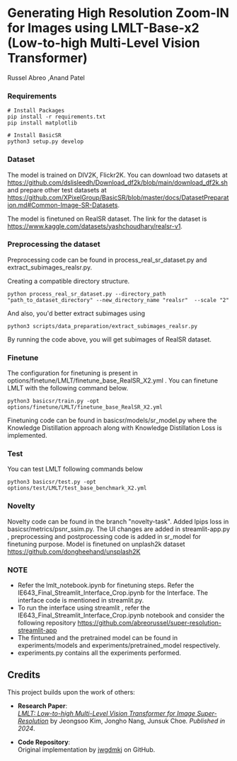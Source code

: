 # Generating High Resolution Zoom-IN for Images using LMLT-Base-x2 (Low-to-high Multi-Level Vision Transformer)

Russel Abreo ,Anand Patel


### Requirements
```
# Install Packages
pip install -r requirements.txt
pip install matplotlib

# Install BasicSR
python3 setup.py develop
```


### Dataset
The model is trained on DIV2K, Flickr2K.
You can download two datasets at https://github.com/dslisleedh/Download_df2k/blob/main/download_df2k.sh
and prepare other test datasets at https://github.com/XPixelGroup/BasicSR/blob/master/docs/DatasetPreparation.md#Common-Image-SR-Datasets.

The model is finetuned on RealSR dataset. The link for the dataset is https://www.kaggle.com/datasets/yashchoudhary/realsr-v1.

### Preprocessing the dataset

Preprocessing code can be found in process_real_sr_dataset.py and extract_subimages_realsr.py.

Creating a compatible directory structure.
```
python process_real_sr_dataset.py --directory_path "path_to_dataset_directory" --new_directory_name "realsr"  --scale "2"
```
And also, you'd better extract subimages using 
```
python3 scripts/data_preparation/extract_subimages_realsr.py
```

By running the code above, you will get subimages of RealSR dataset.


### Finetune
The configuration for finetuning is present in options/finetune/LMLT/finetune_base_RealSR_X2.yml .
You can finetune LMLT with the following command below.
```
python3 basicsr/train.py -opt options/finetune/LMLT/finetune_base_RealSR_X2.yml
```

Finetuning code can be found in basicsr/models/sr_model.py where the Knowledge Distillation approach along with Knowledge Distillation Loss is implemented.


### Test
You can test LMLT following commands below
```
python3 basicsr/test.py -opt options/test/LMLT/test_base_benchmark_X2.yml
```

### Novelty 
Novelty code can be found in the branch "novelty-task". Added lpips loss in basicsr/metrics/psnr_ssim.py. The UI changes are added in streamlit-app.py , preprocessing and postprocessing code is added in sr_model for finetuning purpose. Model is finetuned on unplash2k dataset https://github.com/dongheehand/unsplash2K

### NOTE
- Refer the lmlt_notebook.ipynb for finetuning steps.
Refer the IE643_Final_Streamlit_Interface_Crop.ipynb for the Interface.
The interface code is mentioned in streamlit.py.
- To run the interface using streamlit , refer the IE643_Final_Streamlit_Interface_Crop.ipynb notebook and consider the following repository https://github.com/abreorussel/super-resolution-streamlit-app
- The fintuned and the pretrained model can be found in experiments/models and experiments/pretrained_model respectively.
- experiments.py contains all the experiments performed.


## Credits

This project builds upon the work of others:

- **Research Paper**:  
  [*LMLT: Low-to-high Multi-Level Vision Transformer for Image Super-Resolution*](https://www.arxiv.org/abs/2409.03516) by Jeongsoo Kim, Jongho Nang, Junsuk Choe<sup>*</sup>. Published in 2024*.

- **Code Repository**:  
  Original implementation by [jwgdmkj](https://github.com/jwgdmkj/LMLT/tree/main) on GitHub.


